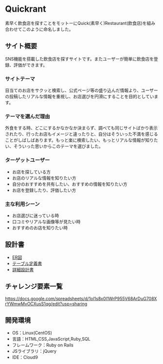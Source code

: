 # Quickrant
素早く飲食店を探すことをモットーにQuick(素早く)Restaurant(飲食店)を組み合わせてこのように命名しました。
## サイト概要
SNS機能を搭載した飲食店を探すサイトです。またユーザーが簡単に飲食店を登録、評価ができます。

### サイトテーマ
目当てのお店をサクッと検索し、公式ページ等の盛り込んだ情報より、ユーザーの投稿したリアルな情報を重視し、お店選びを円滑にすることを目的としています。

### テーマを選んだ理由
外食をする時、どこにするかなかなか決まらず、調べても同じサイトばかり表示されたり、行ったお店もイメージと違ったりと、自分はそういった不満を感じることがしばしばあります。もっと楽に検索したい、もっとリアルな情報が知りたい、そういった思いからこのテーマを選びました。

### ターゲットユーザー
* お店を探している方
* お店のリアルな情報を知りたい方
* 自分のおすすめを共有したい、おすすめの情報を知りたい方
* お店を登録したり、評価したい方

### 主な利用シーン
* お店選びに迷っている時
* 口コミやリアルな画像等が見たい時
* おすすめのお店を知りたい時

## 設計書
* [ER図](https://drive.google.com/file/d/1UHnafu1uiebTpT369adnCFzRj8YvDFL8/view?usp=sharing)
* [テーブル定義書](https://docs.google.com/spreadsheets/d/1tqSIncBLL-M9HV5LGmBUHQIcYSkc0I5447j0JqFJBXo/edit?usp=sharing)
* [詳細設計書](https://docs.google.com/spreadsheets/d/1FwTl-RELqiL_rYiiRHyT6nWeOgNm2MGsc_DtjlTZDeY/edit?usp=sharing)
## チャレンジ要素一覧
<https://docs.google.com/spreadsheets/d/1ol1s8x0I1WrP955V68ArDuG708XrYWmwMvOCXusS1qg/edit?usp=sharing>

## 開発環境
- OS：Linux(CentOS)
- 言語：HTML,CSS,JavaScript,Ruby,SQL
- フレームワーク：Ruby on Rails
- JSライブラリ：jQuery
- IDE：Cloud9
